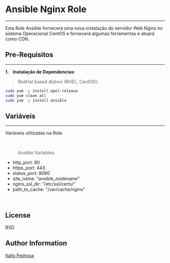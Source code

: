 # Ansible Nginx Role
-------

Esta Role Ansible fornecerá uma nova instalação do servidor  Web Nginx no sistema Operacional CentOS e fornecerá algumas ferramentas e atuará como CDN.


## Pre-Requisitos
-------

__1. &nbsp;&nbsp; Instalação de Dependencias:__ <br>

> RedHat based distros (RHEL, CentOS):

```bash
sudo yum -y install epel-release
sudo yum clean all
sudo yum -y install ansible
```

## Variáveis
-------

Variáveis utilizadas na Role.

<br>

> Ansible Variables:

 - http_port: 80
 - https_port: 443
 - status_port: 8080
 - site_name: "ansible_nodename"
 - nginx_ssl_dir: "/etc/ssl/certs/"
 - path_to_cache: "/var/cache/nginx"

<br>


License
-------

BSD

Author Information
-------

[Itallo Pedrosa](http://github.com/itallopedrosa)
